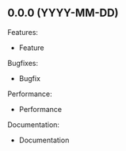 ## 0.0.0 (YYYY-MM-DD)

Features:

- Feature

Bugfixes:

- Bugfix

Performance:

- Performance

Documentation:

- Documentation
